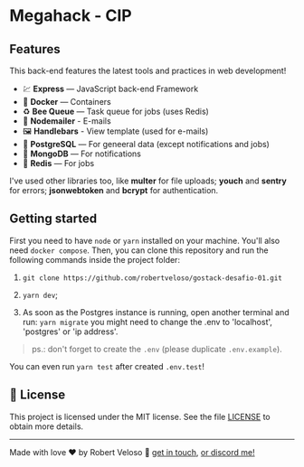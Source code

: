 <h1>
  Megahack - CIP
</h1>

## Features

This back-end features the latest tools and practices in web development!

- 💹 **Express** — JavaScript back-end Framework
- 🐋 **Docker** — Containers
- ♻️ **Bee Queue** — Task queue for jobs (uses Redis)
- 💌 **Nodemailer** - E-mails
- 🖼️ **Handlebars** - View template (used for e-mails)
- 💖 **PostgreSQL** — For geneeral data (except notifications and jobs)
- 💖 **MongoDB** — For notifications
- 💖 **Redis** — For jobs

I've used other libraries too, like **multer** for file uploads; **youch** and **sentry** for errors; **jsonwebtoken** and **bcrypt** for authentication.

## Getting started

First you need to have `node` or `yarn` installed on your machine.
You'll also need `docker compose`.
Then, you can clone this repository and run the following commands inside the project folder:

1. `git clone https://github.com/robertveloso/gostack-desafio-01.git`

1. `yarn dev`;

1. As soon as the Postgres instance is running, open another terminal and run: `yarn migrate` you might need to change the .env to 'localhost', 'postgres' or 'ip address'.

> ps.: don't forget to create the `.env` (please duplicate `.env.example`).

You can even run `yarn test` after created `.env.test`!

## :memo: License

This project is licensed under the MIT license. See the file [LICENSE](LICENSE.md) to obtain more details.

---

Made with love ♥ by Robert Veloso :wave:
[get in touch](https://www.linkedin.com/in/robertveloso/),
[or discord me!](https://discordapp.com/channels/@me/robertveloso#1547)
